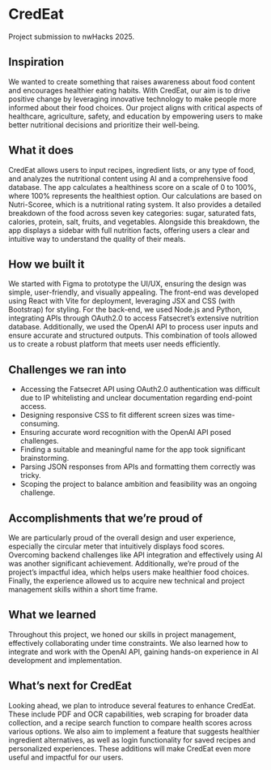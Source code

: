 # CredEat

Project submission to nwHacks 2025.

## Inspiration
We wanted to create something that raises awareness about food content and encourages healthier eating habits. With CredEat, our aim is to drive positive change by leveraging innovative technology to make people more informed about their food choices. Our project aligns with critical aspects of healthcare, agriculture, safety, and education by empowering users to make better nutritional decisions and prioritize their well-being.

## What it does
CredEat allows users to input recipes, ingredient lists, or any type of food, and analyzes the nutritional content using AI and a comprehensive food database. The app calculates a healthiness score on a scale of 0 to 100%, where 100% represents the healthiest option. Our calculations are based on Nutri-Scoree, which is a nutritional rating system. It also provides a detailed breakdown of the food across seven key categories: sugar, saturated fats, calories, protein, salt, fruits, and vegetables. Alongside this breakdown, the app displays a sidebar with full nutrition facts, offering users a clear and intuitive way to understand the quality of their meals.

## How we built it
We started with Figma to prototype the UI/UX, ensuring the design was simple, user-friendly, and visually appealing. The front-end was developed using React with Vite for deployment, leveraging JSX and CSS (with Bootstrap) for styling. For the back-end, we used Node.js and Python, integrating APIs through OAuth2.0 to access Fatsecret’s extensive nutrition database. Additionally, we used the OpenAI API to process user inputs and ensure accurate and structured outputs. This combination of tools allowed us to create a robust platform that meets user needs efficiently.

## Challenges we ran into
- Accessing the Fatsecret API using OAuth2.0 authentication was difficult due to IP whitelisting and unclear documentation regarding end-point access.
- Designing responsive CSS to fit different screen sizes was time-consuming.
- Ensuring accurate word recognition with the OpenAI API posed challenges.
- Finding a suitable and meaningful name for the app took significant brainstorming.
- Parsing JSON responses from APIs and formatting them correctly was tricky.
- Scoping the project to balance ambition and feasibility was an ongoing challenge.

## Accomplishments that we’re proud of
We are particularly proud of the overall design and user experience, especially the circular meter that intuitively displays food scores. Overcoming backend challenges like API integration and effectively using AI was another significant achievement. Additionally, we’re proud of the project’s impactful idea, which helps users make healthier food choices. Finally, the experience allowed us to acquire new technical and project management skills within a short time frame.

## What we learned
Throughout this project, we honed our skills in project management, effectively collaborating under time constraints. We also learned how to integrate and work with the OpenAI API, gaining hands-on experience in AI development and implementation.

## What’s next for CredEat
Looking ahead, we plan to introduce several features to enhance CredEat. These include PDF and OCR capabilities, web scraping for broader data collection, and a recipe search function to compare health scores across various options. We also aim to implement a feature that suggests healthier ingredient alternatives, as well as login functionality for saved recipes and personalized experiences. These additions will make CredEat even more useful and impactful for our users.



